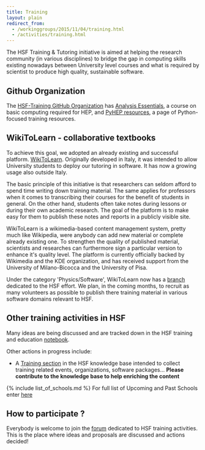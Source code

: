 ```yaml
---
title: Training
layout: plain
redirect_from:
  - /workinggroups/2015/11/04/training.html
  - /activities/training.html
---
```


The HSF Training & Tutoring initiative is aimed at helping the research community (in various disciplines) to bridge the gap in computing skills existing nowadays between University level courses and what is required by scientist to produce high quality, sustainable software.

## Github Organization

The [HSF-Training GitHub Organization](https://github.com/hsf-training) has [Analysis Essentials](https://hsf-training.github.io/analysis-essentials/), a course on basic computing required for HEP, and [PyHEP resources](https://github.com/hsf-training/PyHEP-resources), a page of Python-focused training resources.

## WikiToLearn - collaborative textbooks

To achieve this goal, we adopted an already existing and successful platform. [WikiToLearn](http://en.wikitolearn.org/Main_Page). Originally developed in Italy, it was intended to allow University students to deploy our tutoring in software. It has now a growing usage also outside Italy.

The basic principle of this initiative is that researchers can seldom afford to spend time writing down training material. The same applies for professors when it comes to transcribing their courses for the benefit of students in general. On the other hand, students often take notes during lessons or during their own academic research. The goal of the platform is to make easy for them to publish these notes and reports in a publicly visible site.

WikiToLearn is a wikimedia-based content management system, pretty much like Wikipedia, were anybody can add new material or complete already existing one. To strengthen the quality of published material, scientists and researches can furthermore sign a particular version to enhance it's quality level. The platform is currently officially backed by Wikimedia and the KDE organization, and has received support from the University of Milano-Bicocca and the University of Pisa.

Under the category 'Physics/Software', WikiToLearn now has a [branch](http://it.wikitolearn.org/Main_HSF_Page) dedicated to the HSF effort. We plan, in the coming months, to recruit as many volunteers as possible to publish there training material in various software domains relevant to HSF.


## Other training activities in HSF

Many ideas are being discussed and are tracked down in the HSF training and education [notebook](https://docs.google.com/document/d/1E85vhzgFs37VOlTC6XTqvQOOmLEgAvamyvl4Iz-Sqm4/edit#heading=h.pstok39wu9vm).

Other actions in progress include:

* A [Training section](http://hepsoftware.org/e/training) in the HSF knowledge base intended to collect training related events, organizations, software packages... **Please contribute to the knowledge base to help enriching the content**

{% include list_of_schools.md %}
 For full list of Upcoming and Past Schools enter [here](/Schools/events.html)


## How to participate ?

Everybody is welcome to join the [forum](https://groups.google.com/forum/#!forum/hsf-training-wg) dedicated to HSF training activities. This is the place where ideas and proposals are discussed and actions decided!
